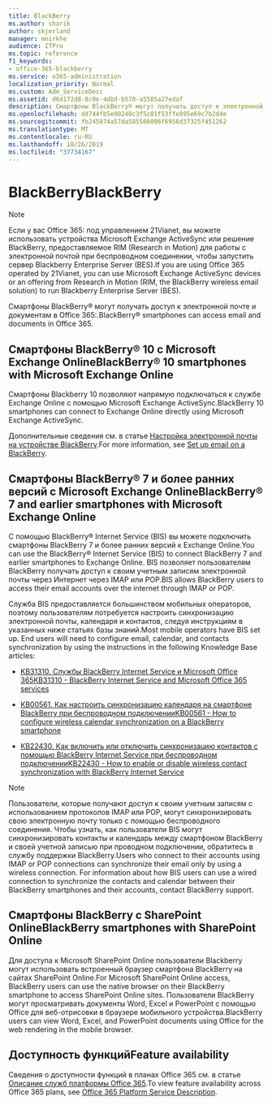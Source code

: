 ```yaml
---
title: BlackBerry
ms.author: sharik
author: skjerland
manager: mnirkhe
audience: ITPro
ms.topic: reference
f1_keywords:
- office-365-blackberry
ms.service: o365-administration
localization_priority: Normal
ms.custom: Adm_ServiceDesc
ms.assetid: d6d172d8-8c0e-4dbd-b570-a5585a27edaf
description: Смартфоны BlackBerry® могут получать доступ к электронной почте и документам в Office 365:.
ms.openlocfilehash: dd744fb5e90240c3f5c01f53ffe895e69c7b2d4e
ms.sourcegitcommit: fb245074a57da585566096f6956d37325f451262
ms.translationtype: MT
ms.contentlocale: ru-RU
ms.lasthandoff: 10/26/2019
ms.locfileid: "37734167"
---
```

# <a name="blackberry"></a><span data-ttu-id="03208-103">BlackBerry</span><span class="sxs-lookup"><span data-stu-id="03208-103">BlackBerry</span></span>

> [!NOTE]
> <span data-ttu-id="03208-104">Если у вас Office 365: под управлением 21Vianet, вы можете использовать устройства Microsoft Exchange ActiveSync или решение BlackBerry, предоставляемое RIM (Research in Motion) для работы с электронной почтой при беспроводном соединении, чтобы запустить сервер Blackberry Enterprise Server (BES).</span><span class="sxs-lookup"><span data-stu-id="03208-104">If you are using Office 365 operated by 21Vianet, you can use Microsoft Exchange ActiveSync devices or an offering from Research in Motion (RIM, the BlackBerry wireless email solution) to run Blackberry Enterprise Server (BES).</span></span> 
  
<span data-ttu-id="03208-105">Смартфоны BlackBerry® могут получать доступ к электронной почте и документам в Office 365:.</span><span class="sxs-lookup"><span data-stu-id="03208-105">BlackBerry® smartphones can access email and documents in Office 365.</span></span>
  
## <a name="blackberry-10-smartphones-with-microsoft-exchange-online"></a><span data-ttu-id="03208-106">Смартфоны BlackBerry® 10 с Microsoft Exchange Online</span><span class="sxs-lookup"><span data-stu-id="03208-106">BlackBerry® 10 smartphones with Microsoft Exchange Online</span></span>

<span data-ttu-id="03208-107">Смартфоны Blackberry 10 позволяют напрямую подключаться к службе Exchange Online с помощью Microsoft Exchange ActiveSync.</span><span class="sxs-lookup"><span data-stu-id="03208-107">BlackBerry 10 smartphones can connect to Exchange Online directly using Microsoft Exchange ActiveSync.</span></span>
  
<span data-ttu-id="03208-108">Дополнительные сведения см. в статье [Настройка электронной почты на устройстве BlackBerry](https://go.microsoft.com/fwlink/?linkid=863394).</span><span class="sxs-lookup"><span data-stu-id="03208-108">For more information, see [Set up email on a BlackBerry](https://go.microsoft.com/fwlink/?linkid=863394).</span></span>
  
## <a name="blackberry-7-and-earlier-smartphones-with-microsoft-exchange-online"></a><span data-ttu-id="03208-109">Смартфоны BlackBerry® 7 и более ранних версий с Microsoft Exchange Online</span><span class="sxs-lookup"><span data-stu-id="03208-109">BlackBerry® 7 and earlier smartphones with Microsoft Exchange Online</span></span>

<span data-ttu-id="03208-110">С помощью BlackBerry® Internet Service (BIS) вы можете подключить смартфоны BlackBerry 7 и более ранних версий к Exchange Online.</span><span class="sxs-lookup"><span data-stu-id="03208-110">You can use the BlackBerry® Internet Service (BIS) to connect BlackBerry 7 and earlier smartphones to Exchange Online.</span></span> <span data-ttu-id="03208-111">BIS позволяет пользователям BlackBerry получать доступ к своим учетным записям электронной почты через Интернет через IMAP или POP.</span><span class="sxs-lookup"><span data-stu-id="03208-111">BIS allows BlackBerry users to access their email accounts over the internet through IMAP or POP.</span></span>
  
<span data-ttu-id="03208-p102">Служба BIS предоставляется большинством мобильных операторов, поэтому пользователям потребуется настроить синхронизацию электронной почты, календаря и контактов, следуя инструкциям в указанных ниже статьях базы знаний.</span><span class="sxs-lookup"><span data-stu-id="03208-p102">Most mobile operators have BIS set up. End users will need to configure email, calendar, and contacts synchronization by using the instructions in the following Knowledge Base articles:</span></span>
  
- [<span data-ttu-id="03208-114">KB31310. Службы BlackBerry Internet Service и Microsoft Office 365</span><span class="sxs-lookup"><span data-stu-id="03208-114">KB31310 - BlackBerry Internet Service and Microsoft Office 365 services</span></span>](https://go.microsoft.com/fwlink/?LinkID=826158&amp;clcid=0x409)
    
- [<span data-ttu-id="03208-115">KB00561. Как настроить синхронизацию календаря на смартфоне BlackBerry при беспроводном подключении</span><span class="sxs-lookup"><span data-stu-id="03208-115">KB00561 - How to configure wireless calendar synchronization on a BlackBerry smartphone</span></span>](https://go.microsoft.com/fwlink/?LinkID=826160&amp;clcid=0x409)
    
- [<span data-ttu-id="03208-116">KB22430. Как включить или отключить синхронизацию контактов с помощью BlackBerry Internet Service при беспроводном подключении</span><span class="sxs-lookup"><span data-stu-id="03208-116">KB22430 - How to enable or disable wireless contact synchronization with BlackBerry Internet Service</span></span>](https://go.microsoft.com/fwlink/?LinkID=826161&amp;clcid=0x409)
    
> [!NOTE]
> <span data-ttu-id="03208-p103">Пользователи, которые получают доступ к своим учетным записям с использованием протоколов IMAP или POP, могут синхронизировать свою электронную почту только с помощью беспроводного соединения. Чтобы узнать, как пользователи BIS могут синхронизировать контакты и календарь между смартфоном BlackBerry и своей учетной записью при проводном подключении, обратитесь в службу поддержки BlackBerry.</span><span class="sxs-lookup"><span data-stu-id="03208-p103">Users who connect to their accounts using IMAP or POP connections can synchronize their email only by using a wireless connection. For information about how BIS users can use a wired connection to synchronize the contacts and calendar between their BlackBerry smartphones and their accounts, contact BlackBerry support.</span></span> 
  
## <a name="blackberry-smartphones-with-sharepoint-online"></a><span data-ttu-id="03208-119">Смартфоны BlackBerry с SharePoint Online</span><span class="sxs-lookup"><span data-stu-id="03208-119">BlackBerry smartphones with SharePoint Online</span></span>

<span data-ttu-id="03208-120">Для доступа к Microsoft SharePoint Online пользователи Blackberry могут использовать встроенный браузер смартфона BlackBerry на сайтах SharePoint Online.</span><span class="sxs-lookup"><span data-stu-id="03208-120">For Microsoft SharePoint Online access, BlackBerry users can use the native browser on their BlackBerry smartphone to access SharePoint Online sites.</span></span> <span data-ttu-id="03208-121">Пользователи BlackBerry могут просматривать документы Word, Excel и PowerPoint с помощью Office для веб-отрисовки в браузере мобильного устройства.</span><span class="sxs-lookup"><span data-stu-id="03208-121">BlackBerry users can view Word, Excel, and PowerPoint documents using Office for the web rendering in the mobile browser.</span></span>
  
## <a name="feature-availability"></a><span data-ttu-id="03208-122">Доступность функций</span><span class="sxs-lookup"><span data-stu-id="03208-122">Feature availability</span></span>

<span data-ttu-id="03208-123">Сведения о доступности функций в планах Office 365 см. в статье [Описание служб платформы Office 365](office-365-platform-service-description.md).</span><span class="sxs-lookup"><span data-stu-id="03208-123">To view feature availability across Office 365 plans, see [Office 365 Platform Service Description](office-365-platform-service-description.md).</span></span>
  